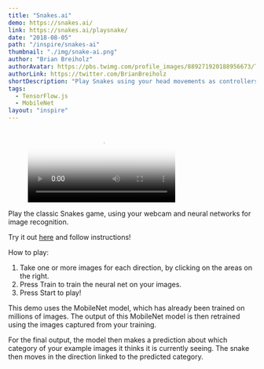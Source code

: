 ```yaml
---
title: "Snakes.ai"
demo: https://snakes.ai/
link: https://snakes.ai/playsnake/
date: "2018-08-05"
path: "/inspire/snakes-ai"
thumbnail: "./img/snake-ai.png"
author: "Brian Breiholz"
authorAvatar: https://pbs.twimg.com/profile_images/889271920188956673/TzvqMpX0_400x400.jpg
authorLink: https://twitter.com/BrianBreiholz
shortDescription: "Play Snakes using your head movements as controllers"
tags:
  - TensorFlow.js
  - MobileNet
layout: "inspire"
---
```


<figure class="video_container">
  <video controls="true" autoplay loop allowfullscreen="true" poster="./img/snake-ai.png">
    <source src="https://snakes.ai/assets/video/snake_cam.mp4" type="video/mp4">
  </video>
</figure>

Play the classic Snakes game, using your webcam and neural networks for image recognition.

Try it out [here](https://snakes.ai/playsnake/) and follow instructions!

How to play:
1. Take one or more images for each direction, by clicking on the areas on the right.
2. Press Train to train the neural net on your images.
3. Press Start to play!

This demo uses the MobileNet model, which has already been trained on millions of images.
The output of this MobileNet model is then retrained using the images captured from your training.

For the final output, the model then makes a prediction
 about which category of your example images it thinks it is currently seeing.
 The snake then moves in the direction linked to the predicted category.